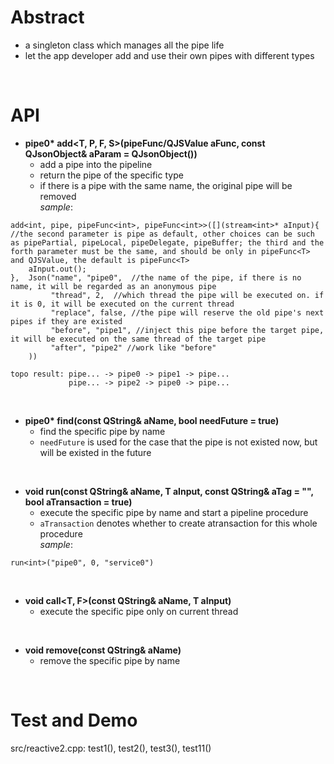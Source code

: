 # Abstract
* a singleton class which manages all the pipe life  
* let the app developer add and use their own pipes with different types  
</br>

# API
* **pipe0\* add<T, P, F, S\>(pipeFunc/QJSValue aFunc, const QJsonObject& aParam = QJsonObject())**  
    - add a pipe into the pipeline  
    - return the pipe of the specific type  
    - if there is a pipe with the same name, the original pipe will be removed  
_sample_:
```
add<int, pipe, pipeFunc<int>, pipeFunc<int>>([](stream<int>* aInput){  //the second parameter is pipe as default, other choices can be such as pipePartial, pipeLocal, pipeDelegate, pipeBuffer; the third and the forth parameter must be the same, and should be only in pipeFunc<T> and QJSValue, the default is pipeFunc<T>
    aInput.out();
},  Json("name", "pipe0",  //the name of the pipe, if there is no name, it will be regarded as an anonymous pipe
         "thread", 2,  //which thread the pipe will be executed on. if it is 0, it will be executed on the current thread
         "replace", false, //the pipe will reserve the old pipe's next pipes if they are existed
         "before", "pipe1", //inject this pipe before the target pipe, it will be executed on the same thread of the target pipe
         "after", "pipe2" //work like "before"
    ))

topo result: pipe... -> pipe0 -> pipe1 -> pipe...
             pipe... -> pipe2 -> pipe0 -> pipe...
```  
</br>

* **pipe0\* find(const QString& aName, bool needFuture = true)**  
    - find the specific pipe by name  
    - `needFuture` is used for the case that the pipe is not existed now, but will be existed in the future  
</br>

* **void run<T>(const QString& aName, T aInput, const QString& aTag = "", bool aTransaction = true)**  
    - execute the specific pipe by name and start a pipeline procedure  
    - `aTransaction` denotes whether to create atransaction for this whole procedure  
_sample_:  
```
run<int>("pipe0", 0, "service0")
```  
</br>

* **void call<T, F\>(const QString& aName, T aInput)**  
    - execute the specific pipe only on current thread  
</br>

* **void remove(const QString& aName)**  
    - remove the specific pipe by name  
</br>

# Test and Demo
src/reactive2.cpp: test1(), test2(), test3(), test11()  
</br>

